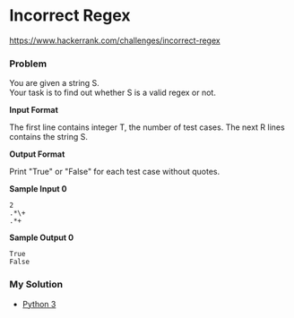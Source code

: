 # Incorrect Regex

https://www.hackerrank.com/challenges/incorrect-regex

### Problem

You are given a string S.   
Your task is to find out whether S is a valid regex or not.

**Input Format**

The first line contains integer T, the number of test cases. 
The next R lines contains the string S.

**Output Format**

Print "True" or "False" for each test case without quotes.

**Sample Input 0**

```
2
.*\+
.*+
```

**Sample Output 0**

```
True
False
```

### My Solution


- [Python 3](python3.py)